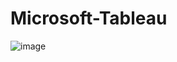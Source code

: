 # Microsoft-Tableau

![image](https://user-images.githubusercontent.com/25104443/212529950-9b220e93-c780-43f7-9032-e43482beadf8.png)
